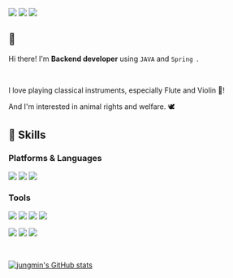 <a href="https://velog.io/@codesusuzz"><img src="https://img.shields.io/badge/velog-20C997?style=flat-round&logo=velog&logoColor=white"/></a> <a href="https://www.instagram.com/oxxsusu/"><img src="https://img.shields.io/badge/instagram-E4405F?style=flat-round&logo=instagram&logoColor=white"/></a> <a href="https://github.com/oxxsusu"><img src="https://img.shields.io/badge/oxxsusu-181717?style=flat-round&logo=github&logoColor=white"/></a>


## 👋
Hi there!  I'm **Backend developer** using `JAVA` and `Spring `.

<br>

I love playing classical instruments, especially Flute and Violin 🎻!


And I'm interested in animal rights and welfare. 🕊


## 🔧 Skills
### Platforms & Languages

<img src="https://img.shields.io/badge/JAVA-F78C40?style=flat-round&logo=openjdk&logoColor=white"/> <img src="https://img.shields.io/badge/Spring Boot-6DB33F?style=flat-round&logo=springboot&logoColor=white"/>
<img src="https://img.shields.io/badge/Python-3776AB?style=flat-round&logo=python&logoColor=white"/> 
<br>

### Tools

<img src="https://img.shields.io/badge/Amazon EC2-FF9900?style=flat-round&logo=Amazon EC2&logoColor=white"/> <img src="https://img.shields.io/badge/Amazon S3-569A31?style=flat-round&logo=Amazon S3&logoColor=white"/> <img src="https://img.shields.io/badge/Amazon RDS-527FFF?style=flat-round&logo=Amazon rds&logoColor=white"/> <img src="https://img.shields.io/badge/Google Cloud-4285F4?style=flat-round&logo=googlecloud&logoColor=white"/>

 <img src="https://img.shields.io/badge/Github Action-232F3E?style=flat-round&logo=githubactions&logoColor=white"/> <img src="https://img.shields.io/badge/MySQL-4479A1?style=flat-round&logo=mysql&logoColor=white"/> <img src="https://img.shields.io/badge/MongoDB-47A248?style=flat-round&logo=mongodb&logoColor=white"/>

<br>

[![jungmin's GitHub stats](https://github-readme-stats.vercel.app/api?username=oxxsusu&theme=dark)](https://github.com/oxxsusu/github-readme-stats)

<!--
**oxxsusu/oxxsusu** is a ✨ _special_ ✨ repository because its `README.md` (this file) appears on your GitHub profile.

Here are some ideas to get you started:

- 🔭 I’m currently working on ...
- 🌱 I’m currently learning ...
- 👯 I’m looking to collaborate on ...
- 🤔 I’m looking for help with ...
- 💬 Ask me about ...
- 📫 How to reach me: ...
- 😄 Pronouns: ...
- ⚡ Fun fact: ...
-->
